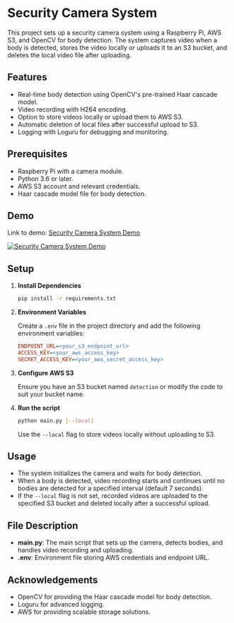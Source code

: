 # Security Camera System

This project sets up a security camera system using a Raspberry Pi, AWS S3, and OpenCV for body detection. The system captures video when a body is detected, stores the video locally or uploads it to an S3 bucket, and deletes the local video file after uploading.

## Features
- Real-time body detection using OpenCV's pre-trained Haar cascade model.
- Video recording with H264 encoding.
- Option to store videos locally or upload them to AWS S3.
- Automatic deletion of local files after successful upload to S3.
- Logging with Loguru for debugging and monitoring.

## Prerequisites
- Raspberry Pi with a camera module.
- Python 3.6 or later.
- AWS S3 account and relevant credentials.
- Haar cascade model file for body detection.


## Demo
Link to demo: [Security Camera System Demo](https://youtu.be/YV6XeBje7cA)

[![Security Camera System Demo](https://img.youtube.com/vi/YV6XeBje7cA/0.jpg)](https://youtu.be/YV6XeBje7cA)

## Setup

1. **Install Dependencies**

    ```bash
    pip install -r requirements.txt
    ```

2. **Environment Variables**

    Create a `.env` file in the project directory and add the following environment variables:

    ```ini
    ENDPOINT_URL=<your_s3_endpoint_url>
    ACCESS_KEY=<your_aws_access_key>
    SECRET_ACCESS_KEY=<your_aws_secret_access_key>
    ```

3. **Configure AWS S3**

    Ensure you have an S3 bucket named `detection` or modify the code to suit your bucket name.

4. **Run the script**

    ```bash
    python main.py [--local]
    ```

    Use the `--local` flag to store videos locally without uploading to S3.

## Usage

- The system initializes the camera and waits for body detection.
- When a body is detected, video recording starts and continues until no bodies are detected for a specified interval (default 7 seconds).
- If the `--local` flag is not set, recorded videos are uploaded to the specified S3 bucket and deleted locally after a successful upload.

## File Description

- **main.py**: The main script that sets up the camera, detects bodies, and handles video recording and uploading.
- **.env**: Environment file storing AWS credentials and endpoint URL.


## Acknowledgements

- OpenCV for providing the Haar cascade model for body detection.
- Loguru for advanced logging.
- AWS for providing scalable storage solutions.
